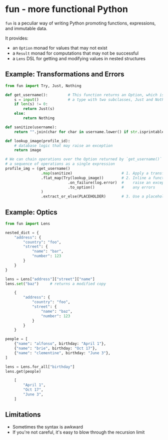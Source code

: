 # fun - more functional Python

`fun` is a peculiar way of writing Python promoting functions, expressions, and
immutable data.

It provides:

- an `Option` monad for values that may not exist
- a `Result` monad for computations that may not be successful
- a `Lens` DSL for getting and modifying values in nested structures

## Example: Transformations and Errors

```python
from fun import Try, Just, Nothing

def get_username():         # This function returns an Option, which is
    s = input()             # a type with two subclasses, Just and Nothing.
    if len(s) != 0:
        return Just(s)
    else:
        return Nothing

def sanitize(username):
    return "".join(char for char in username.lower() if str.isprintable(char))

def lookup_image(profile_id):
    # database logic that may raise an exception
    return image

# We can chain operations over the Option returned by `get_username()` to handle
# a sequence of operations as a single expression
profile_img = (get_username()
                .map(sanitize)                      # 1. Apply a transformation
                .flat_map(Try(lookup_image))        # 2. Inline a function that may
                            .on_failure(log.error)  #    raise an exception, logging
                            .to_option()            #    any errors
                )
                .extract_or_else(PLACEHOLDER)       # 3. Use a placeholder when no user
```

## Example: Optics

```python
from fun import Lens

nested_dict = {
    "address": {
        "country": "foo",
        "street": {
            "name": "bar",
            "number": 123
        }
    }
}

lens = Lens["address"]["street"]["name"]
lens.set("baz")     # returns a modified copy

    {
        "address": {
            "country": "foo",
            "street": {
                "name": "baz",
                "number": 123
            }
        }
    }

people = [
    {"name": "alfonso", birthday: "April 1"},
    {"name": "brie", birthday: "Oct 17"},
    {"name": "clementine", birthday: "June 3"},
]

lens = Lens.for_all["birthday"]
lens.get(people)

    [
        "April 1",
        "Oct 17",
        "June 3",
    ]
```

## Limitations

- Sometimes the syntax is awkward
- If you're not careful, it's easy to blow through the recursion limit
